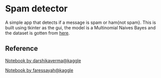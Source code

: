 # Spam detector

A simple app that detects if a message is spam or ham{not spam}.
This is built using tkinter as the gui, the model is a Multinomial
Naives Bayes and the dataset is gotten from [here](https://archive.ics.uci.edu/ml/datasets/SMS+Spam+Collection).

## Reference
[Notebook by darshikaverma@kaggle](https://www.kaggle.com/darshikaverma/spam-ham-message-classification-beginner)

[Notebook by faressayah@kaggle](https://www.kaggle.com/faressayah/natural-language-processing-nlp-for-beginners)
